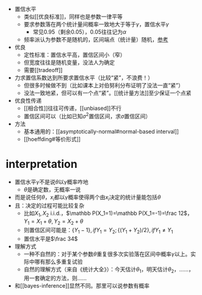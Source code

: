- 置信水平
  - 类似[[优良标准]]，同样也是参数一律平等
  - 要求参数落在两个统计量间概率一致地大于等于$\gamma$，置信水平$\gamma$
    - 常见0.95（剩余0.05），0.05往往记为$\alpha$
  - 频率派认为参数不是随机的，区间端点（统计量）随机，[参考](#interpretation)
- 优良
  - 定性标准：置信水平高，置信区间小（窄）
  - 但宽度往往是随机变量，没法人为确定
  - 需要[[tradeoff]]
- 力求置信系数达到所要求置信水平（比较“紧”，不浪费！）
  - 但很多时候做不到（比如课本上对伯努利分布证明了没法一直“紧”）
  - 没法一致地紧，但可以有一个点“紧”。[[统计量方法]]至少保证一个点紧
- 优良性传递
  - [[相合性]]往往可传递，[[unbiased]]不行
  - 置信区间可以（比如已知$\sigma^2$置信区间，求$\sigma$置信区间）
- 方法
  - 基本通用的：[[asymptotically-normal#normal-based interval]]
  - [[hoeffding#等价形式]]
# interpretation
- 置信水平$\gamma$不是说$\theta$以$\gamma$概率咋地
  - $\theta$是确定数，无概率一说
- 而是说任何$\theta$，$x_i$都以$\gamma$概率使得两个由$x_i$决定的统计量能包括$\theta$
- 且：决定的过程可能比较复杂
  - 比如$X_1,X_2$ i.i.d.，$\mathbb P(X_1=1)=\mathbb P(X_1=-1)=\frac 12$，$Y_1=X_1+\theta,Y_2=X_2+\theta$
  - 则置信区间可能是：$\{Y_1-1\}, if Y_1=Y_2; \{(Y_1+Y_2)/2\}, if Y_1\ne Y_1$
  - 置信水平是$\frac 34$
- 理解方式
  - 一种不自然的：对于某个参数$\theta$重复很多次实验落在区间中概率$\gamma$以上。实际中哪有那么多重复试验
  - 自然的理解方式（来自《统计大全》）：今天估计$\theta_1$，明天估计$\theta_2$，……，用一套确定的方法，则……
- 和[[bayes-inference]]显然不同。那里可以说参数有概率